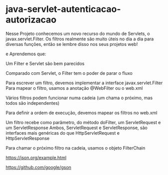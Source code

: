 # java-servlet-autenticacao-autorizacao



Nesse Projeto conhecemos um novo recurso do mundo de Servlets, o javax.servlet.Filter. Os filtros realmente são muito úteis no dia a dia para diversas funções, então se lembre disso nos seus projetos web!

e Aprendemos que:

Um Filter e Servlet são bem parecidos

Comparado com Servlet, o Filter tem o poder de parar o fluxo

Para escrever um filtro, devemos implementar a interface javax.servlet.Filter
Para mapear o filtro, usamos a anotação @WebFilter ou o web.xml

Vários filtros podem funcionar numa cadeia (um chama o próximo, mas todos são independentes)

Para definir a ordem de execução, devemos mapear os filtros no web.xml

Um filtro recebe como parâmetro, do método doFilter, um ServletRequest e um ServletResponse
Ambos, ServletRequest e ServletResponse, são interfaces mais genéricas do que HttpServletRequest e HttpServletResponse

Para chamar o próximo filtro na cadeia, usamos o objeto FilterChain

https://json.org/example.html

https://github.com/google/gson

